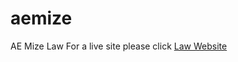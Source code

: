 # aemize
AE Mize Law
For a live site please click [Law Website]( https://alexandraschachtner.github.io/aemize/.)
